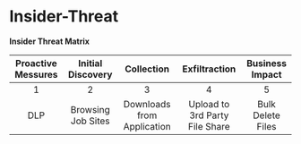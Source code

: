 # Insider-Threat

**Insider Threat Matrix**

| **Proactive Messures** | **Initial Discovery** | **Collection** | **Exfiltraction** | **Business Impact**|
| :---: | :---: | :---: | :---: | :---: |
| 1 | 2 | 3 | 4 | 5 |
| DLP |Browsing Job Sites | Downloads from Application |  Upload to 3rd Party File Share | Bulk Delete Files |
    
                                         
